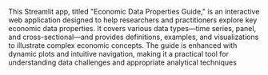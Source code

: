 This Streamlit app, titled "Economic Data Properties Guide," is an interactive web application designed to help researchers and practitioners explore key economic data properties. It covers various data types—time series, panel, and cross-sectional—and provides definitions, examples, and visualizations to illustrate complex economic concepts. The guide is enhanced with dynamic plots and intuitive navigation, making it a practical tool for understanding data challenges and appropriate analytical techniques
